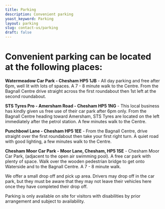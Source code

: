 ```yaml
---
title: Parking
description: Convenient parking
yoast_keyword: Parking
layout: parking
slug: contact-us/parking
draft: false
---
```


# Convenient parking can be located at the following places:

**Watermeadow Car Park - Chesham HP5 1JB** - All day parking and free after 6pm, well lit with lots of spaces. A 7 - 8 minute walk to the Centre. From the Bagnall Centre drive straight across the first roundabout then 1st left at the second roundabout.

**STS Tyres Pro - Amersham Road - Chesham HP5 1NG** - This local business has kindly given us free use of their car park after 6pm only. From the Bagnall Centre heading toward Amersham, STS Tyres are located on the left immediately after the petrol station. A few minutes walk to the Centre.

**Punchbowl Lane - Chesham HP5 1EE** - From the Bagnall Centre, drive straight over the first roundabout then take your first right turn. A quiet road with good lighting, a few minutes walk to the Centre.

**Chesham Moor Car Park - Moor Lane, Chesham, HP5 1SE** - Chesham Moor Car Park, (adjacent to the open air swimming pool). A free car park with plenty of space. Walk over the wooden pedestrian bridge to get onto Waterside and to the Bagnall Centre. A 7 - 8 minute walk.

We offer a small drop off and pick up area. Drivers may drop off in the car park, but they must be aware that they may not leave their vehicles here once they have completed their drop off.

Parking is only available on site for visitors with disabilities by prior arrangement and subject to availability.
